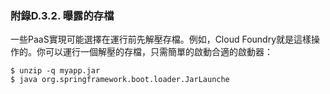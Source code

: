 ### 附錄D.3.2. 曝露的存檔

一些PaaS實現可能選擇在運行前先解壓存檔。例如，Cloud Foundry就是這樣操作的。你可以運行一個解壓的存檔，只需簡單的啟動合適的啟動器：
```shell
$ unzip -q myapp.jar
$ java org.springframework.boot.loader.JarLaunche
```

